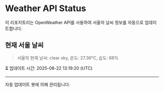 
# Weather API Status

이 리포지토리는 OpenWeather API를 사용하여 서울의 날씨 정보를 자동으로 업데이트합니다.

## 현재 서울 날씨
> 서울의 현재 날씨: clear sky, 온도: 27.36°C, 습도: 88%

⏳ 업데이트 시간: 2025-08-22 13:19:20 (UTC)

---
자동 업데이트 봇에 의해 관리됩니다.

